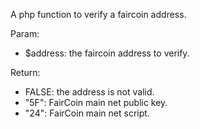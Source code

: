 A php function to verify a faircoin address.

Param: 
- $address: the faircoin address to verify.

Return: 
- FALSE: the address is not valid.
- "5F": FairCoin main net public key.
- "24": FairCoin main net script.
